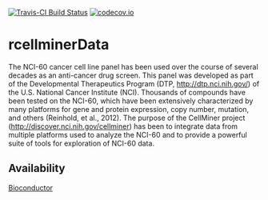 [![Travis-CI Build Status](https://travis-ci.org/cannin/rcellminerData.svg?branch=master)](https://travis-ci.org/cannin/rcellminerData)
[![codecov.io](https://codecov.io/github/cannin/rcellminerData/coverage.svg?branch=master)](https://codecov.io/github/cannin/rcellminerData?branch=master)

# rcellminerData

The NCI-60 cancer cell line panel has been used over the course of several decades as an anti-cancer drug screen. This panel was developed as part of the Developmental Therapeutics Program (DTP, http://dtp.nci.nih.gov/) of the U.S. National Cancer Institute (NCI). Thousands of compounds have been tested on the NCI-60, which have been extensively characterized by many platforms for gene and protein expression, copy number, mutation, and others (Reinhold, et al., 2012). The purpose of the CellMiner project (http://discover.nci.nih.gov/cellminer) has been to integrate data from multiple platforms used to analyze the NCI-60 and to provide a powerful suite of tools for exploration of NCI-60 data.

## Availability
[Bioconductor](http://www.bioconductor.org/packages/release/data/experiment/html/rcellminerData.html)

